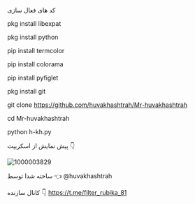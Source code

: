کد های فعال سازی 

pkg install libexpat


pkg install python


pip install termcolor



pip install colorama



pip install pyfiglet


pkg install git

git clone https://github.com/huvakhashtrah/Mr-huvakhashtrah

cd Mr-huvakhashtrah

python h-kh.py


پیش نمایش از اسکریپت 👇

![1000003829](https://github.com/huvakhashtrah/Mr-huvakhashtrah/assets/160272826/c3a6fb5f-2cc4-4e34-878e-46e7cc0d6200)




ساخته شدا توسط 👈 @huvakhashtrah

کانال سازنده 👇 https://t.me/filter_rubika_81
